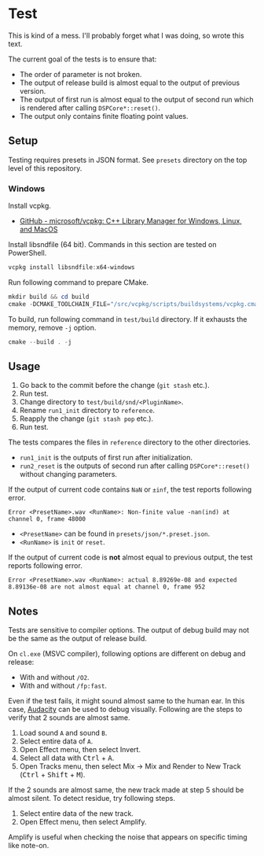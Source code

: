 # Test
This is kind of a mess. I'll probably forget what I was doing, so wrote this text.

The current goal of the tests is to ensure that:

- The order of parameter is not broken.
- The output of release build is almost equal to the output of previous version.
- The output of first run is almost equal to the output of second run which is rendered after calling `DSPCore*::reset()`.
- The output only contains finite floating point values.

## Setup
Testing requires presets in JSON format. See `presets` directory on the top level of this repository.

### Windows
Install vcpkg.

- [GitHub - microsoft/vcpkg: C++ Library Manager for Windows, Linux, and MacOS](https://github.com/Microsoft/vcpkg)

Install libsndfile (64 bit). Commands in this section are tested on PowerShell.

```ps1
vcpkg install libsndfile:x64-windows
```

Run following command to prepare CMake.

```ps1
mkdir build && cd build
cmake -DCMAKE_TOOLCHAIN_FILE="/src/vcpkg/scripts/buildsystems/vcpkg.cmake" ..
```

To build, run following command in `test/build` directory. If it exhausts the memory, remove `-j` option.

```ps1
cmake --build . -j
```

## Usage
1. Go back to the commit before the change (`git stash` etc.).
2. Run test.
3. Change directory to `test/build/snd/<PluginName>`.
4. Rename `run1_init` directory to `reference`.
5. Reapply the change (`git stash pop` etc.).
6. Run test.

The tests compares the files in `reference` directory to the other directories.

- `run1_init` is the outputs of first run after initialization.
- `run2_reset` is the outputs of second run after calling `DSPCore*::reset()` without changing parameters.

If the output of current code contains `NaN` or `±inf`, the test reports following error.

```
Error <PresetName>.wav <RunName>: Non-finite value -nan(ind) at channel 0, frame 48000
```

- `<PresetName>` can be found in `presets/json/*.preset.json`.
- `<RunName>` is `init` or `reset`.

If the output of current code is **not** almost equal to previous output, the test reports following error.

```
Error <PresetName>.wav <RunName>: actual 8.89269e-08 and expected 8.89136e-08 are not almost equal at channel 0, frame 952
```

## Notes
Tests are sensitive to compiler options. The output of debug build may not be the same as the output of release build.

On `cl.exe` (MSVC compiler), following options are different on debug and release:

- With and without `/O2`.
- With and without `/fp:fast`.

Even if the test fails, it might sound almost same to the human ear. In this case, [Audacity](https://www.audacityteam.org/) can be used to debug visually. Following are the steps to verify that 2 sounds are almost same.

1. Load sound `A` and sound `B`.
2. Select entire data of `A`.
3. Open Effect menu, then select Invert.
4. Select all data with <kbd>Ctrl</kbd> + <kbd>A</kbd>.
5. Open Tracks menu, then select Mix -> Mix and Render to New Track (<kbd>Ctrl</kbd> + <kbd>Shift</kbd> + <kbd>M</kbd>).

If the 2 sounds are almost same, the new track made at step 5 should be almost silent. To detect residue, try following steps.

1. Select entire data of the new track.
2. Open Effect menu, then select Amplify.

Amplify is useful when checking the noise that appears on specific timing like note-on.
